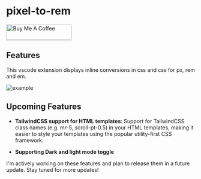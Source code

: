 # pixel-to-rem

<a href="https://www.buymeacoffee.com/riethmue" target="_blank"><img src="https://www.buymeacoffee.com/assets/img/custom_images/orange_img.png" alt="Buy Me A Coffee" style="height: 41px !important;width: 174px !important;box-shadow: 0px 3px 2px 0px rgba(190, 190, 190, 0.5) !important;-webkit-box-shadow: 0px 3px 2px 0px rgba(190, 190, 190, 0.5) !important;" ></a>

## Features

This vscode extension displays inline conversions in css and css for px, rem and em.

![example](https://media.giphy.com/media/9KktOG9Y8UpU5a1U46/giphy.gif)

## Upcoming Features

- **TailwindCSS support for HTML templates**: Support for TailwindCSS class names (e.g. mr-5, scroll-pt-0.5) in your HTML templates, making it easier to style your templates using the popular utility-first CSS framework.

- **Supporting Dark and light mode toggle**

I'm actively working on these features and plan to release them in a future update. Stay tuned for more updates!
